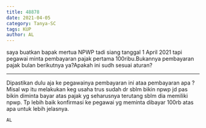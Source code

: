 ```yaml
---
title: 48878
date: 2021-04-05
category: Tanya-SC
tags: KUP
author: AL
---
```


saya buatkan bapak mertua NPWP tadi siang tanggal 1 April 2021 tapi pegawai minta pembayaran pajak pertama 100ribu.Bukannya pembayaran pajak bulan berikutnya ya?Apakah ini sudh sesuai aturan?

---

Dipastikan dulu aja ke pegawainya pembayaran ini ataa pembayaran apa ? Misal wp itu melakukan keg usaha trus sudah dr sblm bikin npwp jd pas bikin diminta bayar atas pajak yg seharusnya terutang sblm dia memiliki npwp. Tp lebih baik konfirmasi ke pegawai yg meminta dibayar 100rb atas apa untuk lebih jelasnya.

`AL`
